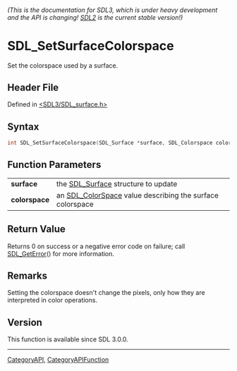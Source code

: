 ###### (This is the documentation for SDL3, which is under heavy development and the API is changing! [SDL2](https://wiki.libsdl.org/SDL2/) is the current stable version!)
# SDL_SetSurfaceColorspace

Set the colorspace used by a surface.

## Header File

Defined in [<SDL3/SDL_surface.h>](https://github.com/libsdl-org/SDL/blob/main/include/SDL3/SDL_surface.h)

## Syntax

```c
int SDL_SetSurfaceColorspace(SDL_Surface *surface, SDL_Colorspace colorspace);

```

## Function Parameters

|                    |                                                                             |
| ------------------ | --------------------------------------------------------------------------- |
| **surface**        | the [SDL_Surface](SDL_Surface) structure to update                          |
| **colorspace**     | an [SDL_ColorSpace](SDL_ColorSpace) value describing the surface colorspace |

## Return Value

Returns 0 on success or a negative error code on failure; call
[SDL_GetError](SDL_GetError)() for more information.

## Remarks

Setting the colorspace doesn't change the pixels, only how they are
interpreted in color operations.

## Version

This function is available since SDL 3.0.0.

----
[CategoryAPI](CategoryAPI), [CategoryAPIFunction](CategoryAPIFunction)

